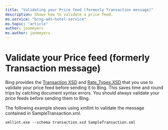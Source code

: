 ```yaml
---
title: "Validating your Price feed (formerly Transaction message)"
description: Shows how to validate a price feed.
ms.service: "bing-ads-hotel-service"
ms.topic: "article"
author: jonmeyers
ms.author: jonmeyers
---
```


# Validate your Price feed (formerly Transaction message)

Bing provides the [Transaction XSD](https://bhacstatic.blob.core.windows.net/schemas/transaction.xsd) and [Rate_Types.XSD](https://bhacstatic.blob.core.windows.net/schemas/rate_types.xsd) that you use to validate your price feed before sending it to Bing. This saves time and round trips by catching document syntax errors. You should always validate your price feeds before sending them to Bing.

The following example shows using xmllint to validate the message contained in SampleTransaction.xml.

```
xmllint.exe --schema transaction.xsd SampleTransaction.xml
```
